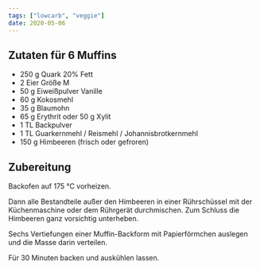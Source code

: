 ```yaml
---
tags: ["lowcarb", "veggie"]
date: 2020-05-06
---
```


## Zutaten für 6 Muffins
- 250 g Quark 20% Fett
- 2 Eier Größe M
- 50 g Eiweißpulver Vanille
- 60 g Kokosmehl
- 35 g Blaumohn
- 65 g Erythrit oder 50 g Xylit
- 1 TL Backpulver
- 1 TL Guarkernmehl / Reismehl / Johannisbrotkernmehl
- 150 g Himbeeren (frisch oder gefroren)

## Zubereitung
Backofen auf 175 ℃ vorheizen.

Dann alle Bestandteile außer den Himbeeren in einer Rührschüssel mit der Küchenmaschine oder dem Rührgerät durchmischen. Zum Schluss die Himbeeren ganz vorsichtig unterheben.

Sechs Vertiefungen einer Muffin-Backform mit Papierförmchen auslegen und die Masse darin verteilen.

Für 30 Minuten backen und auskühlen lassen.
